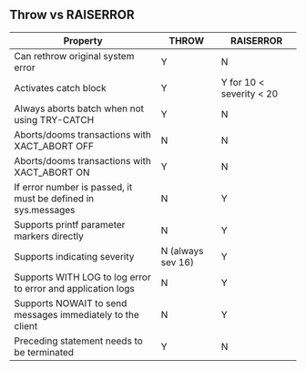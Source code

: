 ## Throw vs RAISERROR

Property           | THROW  | RAISERROR
------------------ | ------ | ----------
Can rethrow original system error | Y | N
Activates catch block             | Y | Y for 10 < severity < 20
Always aborts batch when not using TRY-CATCH | Y | N
Aborts/dooms transactions with XACT_ABORT OFF | N | N
Aborts/dooms transactions with XACT_ABORT ON | Y | N
If error number is passed, it must be defined in sys.messages | N | Y
Supports printf parameter markers directly | N | Y
Supports indicating severity | N (always sev 16) | Y
Supports WITH LOG to log error to error and application logs | N | Y
Supports NOWAIT to send messages immediately to the client | N | Y
Preceding statement needs to be terminated | Y | N
